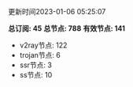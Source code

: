 更新时间2023-01-06 05:25:07

**总订阅: 45**
**总节点: 788**
**有效节点: 141**
- v2ray节点: 122
- trojan节点: 6
- ssr节点: 3
- ss节点: 10
